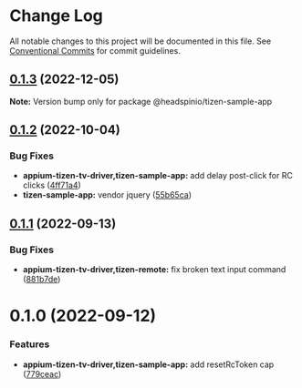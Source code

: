# Change Log

All notable changes to this project will be documented in this file.
See [Conventional Commits](https://conventionalcommits.org) for commit guidelines.

## [0.1.3](https://github.com/headspinio/appium-tizen-tv-driver/compare/@headspinio/tizen-sample-app@0.1.2...@headspinio/tizen-sample-app@0.1.3) (2022-12-05)

**Note:** Version bump only for package @headspinio/tizen-sample-app

## [0.1.2](https://github.com/headspinio/appium-tizen-tv-driver/compare/@headspinio/tizen-sample-app@0.1.1...@headspinio/tizen-sample-app@0.1.2) (2022-10-04)

### Bug Fixes

- **appium-tizen-tv-driver,tizen-sample-app:** add delay post-click for RC clicks ([4ff71a4](https://github.com/headspinio/appium-tizen-tv-driver/commit/4ff71a41c96c3445f7fb8ffcf552ba05c3c19e92))
- **tizen-sample-app:** vendor jquery ([55b65ca](https://github.com/headspinio/appium-tizen-tv-driver/commit/55b65ca42def1f930cb35b63663b3c243daf773f))

## [0.1.1](https://github.com/headspinio/appium-tizen-tv-driver/compare/@headspinio/tizen-sample-app@0.1.0...@headspinio/tizen-sample-app@0.1.1) (2022-09-13)

### Bug Fixes

- **appium-tizen-tv-driver,tizen-remote:** fix broken text input command ([881b7de](https://github.com/headspinio/appium-tizen-tv-driver/commit/881b7de24bf80e71c6e934f2f02bb2a3461966dd))

# 0.1.0 (2022-09-12)

### Features

- **appium-tizen-tv-driver,tizen-sample-app:** add resetRcToken cap ([779ceac](https://github.com/headspinio/appium-tizen-tv-driver/commit/779ceac426ba3aab764ecea80bffdeaa9e04ec7a))
